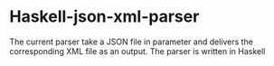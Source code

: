 Haskell-json-xml-parser
=======================

The current parser take a JSON file in parameter and delivers the corresponding XML file as an output. The parser is written in Haskell